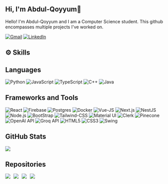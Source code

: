 
## Hi, I'm Abdul-Qoyyum👋

Hello! I'm Abdul-Qoyyum and I am a Computer Science student. 
This github encompasses multiple projects I've worked on.
<br/>

[![Gmail](https://img.shields.io/badge/-Gmail-D14836?style=for-the-badge&logo=Gmail&logoColor=white)](mailto:oyinlolaoyadeyi@gmail.com)
[![LinkedIn](https://img.shields.io/badge/-LinkedIn-blue?style=for-the-badge&logo=LinkedIn&logoColor=white)](https://www.linkedin.com/in/abdul-qoyyum-oyadeyi-77725b1b3/)

## :gear: Skills
## Languages
![Python](https://img.shields.io/badge/-Python-e3ba00?style=for-the-badge&logo=Python)
![JavaScript](https://img.shields.io/badge/javascript-%23323330.svg?style=for-the-badge&logo=javascript&logoColor=%23F7DF1E)
![TypeScript](https://img.shields.io/badge/typescript-%23007ACC.svg?style=for-the-badge&logo=typescript&logoColor=white)
![C++](https://img.shields.io/badge/-C++-008080?style=for-the-badge&logo=cplusplus)
![Java](https://img.shields.io/badge/Java-ED8B00?style=for-the-badge&logo=openjdk&logoColor=white)
## Frameworks and Tools

![React](https://img.shields.io/badge/React-20232A?style=for-the-badge&logo=react&logoColor=61DAFB)
![Firebase](https://img.shields.io/badge/firebase-ffca28?style=for-the-badge&logo=firebase&logoColor=black) 
![Postgres](https://img.shields.io/badge/postgres-%23316192.svg?style=for-the-badge&logo=postgresql&logoColor=white)
![Docker](https://img.shields.io/badge/docker-%230db7ed.svg?style=for-the-badge&logo=docker&logoColor=white)
![Vue-JS](https://img.shields.io/badge/-Vue%20JS-194d33?style=for-the-badge&logo=vuetify)
![Next.js](https://img.shields.io/badge/-Next%20JS-008080?style=for-the-badge&logo=nextdotjs)
![NestJS](https://img.shields.io/badge/-Nest%20JS-008080?style=for-the-badge&logo=nestjs)
![Node.js](https://img.shields.io/badge/-Node%20JS-orange?style=for-the-badge&logo=nodedotjs)
![BootStrap](https://img.shields.io/badge/Bootstrap-563D7C?style=for-the-badge&logo=bootstrap&logoColor=white)
![Tailwind-CSS](https://img.shields.io/badge/-Tailwind%20CSS-e5e5e5?style=for-the-badge&logo=tailwindcss)
![Material UI](https://img.shields.io/badge/Material%20UI-007FFF?style=for-the-badge&logo=mui&logoColor=white)
![Clerk](https://img.shields.io/badge/-Clerk-3F4FFF?style=for-the-badge&logo=clerk)
![Pinecone](https://img.shields.io/badge/-Pinecone-1AA6B7?style=for-the-badge)
![OpenAI API](https://img.shields.io/badge/-OpenAI%20API-412991?style=for-the-badge&logo=openai)
![Groq API](https://img.shields.io/badge/-Groq%20API-FF4500?style=for-the-badge)
![HTML5](https://img.shields.io/badge/-HTML5-E34F26?style=for-the-badge&logo=html5&logoColor=white)
![CSS3](https://img.shields.io/badge/-CSS3-1572B6?style=for-the-badge&logo=css3)
![Swing](https://img.shields.io/badge/Java_Swing-6DB33F?style=for-the-badge&logo=java&logoColor=white)
## GitHub Stats

![](https://github-readme-streak-stats.herokuapp.com/?user=qoyyumo&theme=ambient_gradient&hide_border=false)


## Repositories
<div style="display: flex; flex-wrap: wrap; gap: 10px;">
  <a href="https://github.com/QoyyumO/toothfixers-project">
    <img align="center" src="https://github-readme-stats.vercel.app/api/pin/?username=qoyyumo&repo=toothfixers-project&theme=cobalt" />
  </a>
  <a href="https://github.com/QoyyumO/ASMS">
    <img align="center" src="https://github-readme-stats.vercel.app/api/pin/?username=qoyyumo&repo=ASMS&theme=cobalt" />
  </a>
  <a href="https://github.com/QoyyumO/ai-skills-dev">
    <img align="center" src="https://github-readme-stats.vercel.app/api/pin/?username=qoyyumo&repo=ai-skills-dev&theme=cobalt" />
  </a>
  <a href="https://github.com/QoyyumO/inventory-tracker">
    <img align="center" src="https://github-readme-stats.vercel.app/api/pin/?username=qoyyumo&repo=inventory-tracker&theme=cobalt" />
  </a>
</div>



<!---
QoyyumO/QoyyumO is a ✨ special ✨ repository because its `README.md` (this file) appears on your GitHub profile.
You can click the Preview link to take a look at your changes.
--->
